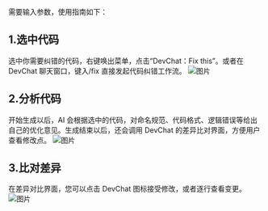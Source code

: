 
需要输入参数，使用指南如下：

## 1.选中代码

选中你需要纠错的代码，右键唤出菜单，点击“DevChat：Fix this”。或者在 DevChat 聊天窗口，键入/fix 直接发起代码纠错工作流。
![图片](https://deploy-script.merico.cn/devchat/workflow/fix_1.png)

## 2.分析代码

开始生成以后，AI 会根据选中的代码，对命名规范、代码格式、逻辑错误等给出自己的优化意见。生成结束以后，还会调用 DevChat 的差异比对界面，方便用户查看修改点。
![图片](https://deploy-script.merico.cn/devchat/workflow/fix_2.gif)

## 3.比对差异

在差异对比界面，您可以点击 DevChat 图标接受修改，或者逐行查看变更。
![图片](https://deploy-script.merico.cn/devchat/workflow/fix_3.png)
